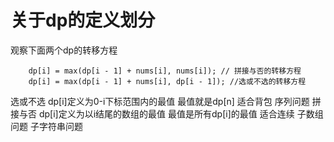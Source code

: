 # 关于dp的定义划分

观察下面两个dp的转移方程

        dp[i] = max(dp[i - 1] + nums[i], nums[i]); // 拼接与否的转移方程
        dp[i] = max(dp[i - 1] + nums[i], dp[i - 1]); //选或不选的转移方程

选或不选 dp[i]定义为0-i下标范围内的最值 最值就是dp[n] 适合背包 序列问题
拼接与否 dp[i]定义为以i结尾的数组的最值 最值是所有dp[i]的最值 适合连续 子数组问题 子字符串问题

